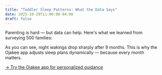 ```yaml
---
title: "Toddler Sleep Patterns: What the Data Says"
date: 2025-10-28T11:00:00-04:00
draft: false
---
```


Parenting is hard — but data can help. Here's what we learned from surveying 500 families:

<canvas id="sleepChart" width="400" height="200"></canvas>

<script>
  const ctx = document.getElementById('sleepChart').getContext('2d');
  new Chart(ctx, {
    type: 'bar',
    data: {
      labels: ['6 months', '9 months', '12 months', '18 months'],
      datasets: [{
        label: 'Avg. Night Wakings',
        data: [3.2, 2.1, 1.4, 0.8],
        backgroundColor: '#4a90e2'
      }]
    },
    options: {
      responsive: true,
      plugins: {
        legend: { display: true }
      },
      scales: {
        y: { beginAtZero: true }
      }
    }
  });
</script>

As you can see, night wakings drop sharply after 9 months. This is why the Ojakee app adjusts sleep plans dynamically — because every month matters.

[→ Try the Ojakee app for personalized guidance](https://ojakee.com)